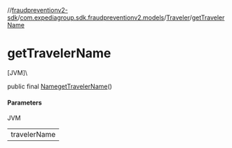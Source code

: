 //[fraudpreventionv2-sdk](../../../index.md)/[com.expediagroup.sdk.fraudpreventionv2.models](../index.md)/[Traveler](index.md)/[getTravelerName](get-traveler-name.md)

# getTravelerName

[JVM]\

public final [Name](../-name/index.md)[getTravelerName](get-traveler-name.md)()

#### Parameters

JVM

| |
|---|
| travelerName |

